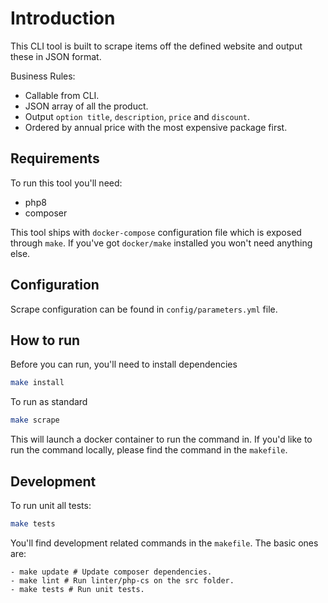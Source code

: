 Introduction
=====

This CLI tool is built to scrape items off the defined website and output these in JSON format.

Business Rules:

- Callable from CLI.
- JSON array of all the product.
- Output `option title`, `description`, `price` and `discount`.
- Ordered by annual price with the most expensive package first.

Requirements
-----

To run this tool you'll need:

- php8
- composer

This tool ships with `docker-compose` configuration file which is exposed through `make`. If you've got `docker/make` installed you won't need anything else.

Configuration
-----

Scrape configuration can be found in `config/parameters.yml` file.

How to run
-----

Before you can run, you'll need to install dependencies

```sh
make install
```

To run as standard

```sh
make scrape
```

This will launch a docker container to run the command in. If you'd like to run the command locally, please find the command in the `makefile`.

Development
-----

To run unit all tests:

```sh
make tests
```

You'll find development related commands in the `makefile`. The basic ones are:

```
- make update # Update composer dependencies.
- make lint # Run linter/php-cs on the src folder.
- make tests # Run unit tests.
```

